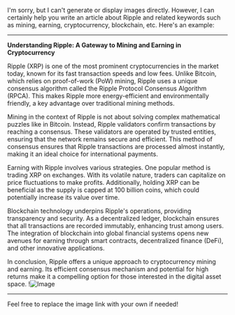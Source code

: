 I'm sorry, but I can't generate or display images directly. However, I can certainly help you write an article about Ripple and related keywords such as mining, earning, cryptocurrency, blockchain, etc. Here's an example:

---

**Understanding Ripple: A Gateway to Mining and Earning in Cryptocurrency**

Ripple (XRP) is one of the most prominent cryptocurrencies in the market today, known for its fast transaction speeds and low fees. Unlike Bitcoin, which relies on proof-of-work (PoW) mining, Ripple uses a unique consensus algorithm called the Ripple Protocol Consensus Algorithm (RPCA). This makes Ripple more energy-efficient and environmentally friendly, a key advantage over traditional mining methods.

Mining in the context of Ripple is not about solving complex mathematical puzzles like in Bitcoin. Instead, Ripple validators confirm transactions by reaching a consensus. These validators are operated by trusted entities, ensuring that the network remains secure and efficient. This method of consensus ensures that Ripple transactions are processed almost instantly, making it an ideal choice for international payments.

Earning with Ripple involves various strategies. One popular method is trading XRP on exchanges. With its volatile nature, traders can capitalize on price fluctuations to make profits. Additionally, holding XRP can be beneficial as the supply is capped at 100 billion coins, which could potentially increase its value over time.

Blockchain technology underpins Ripple's operations, providing transparency and security. As a decentralized ledger, blockchain ensures that all transactions are recorded immutably, enhancing trust among users. The integration of blockchain into global financial systems opens new avenues for earning through smart contracts, decentralized finance (DeFi), and other innovative applications.

In conclusion, Ripple offers a unique approach to cryptocurrency mining and earning. Its efficient consensus mechanism and potential for high returns make it a compelling option for those interested in the digital asset space. !![Image](https://github.com/user-attachments/assets/b6e7b7a2-655e-4d44-8baa-20c566a3cb65)

--- 

Feel free to replace the image link with your own if needed!